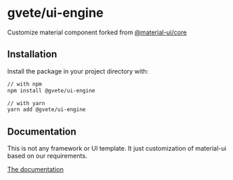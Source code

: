 # gvete/ui-engine

Customize material component forked from [@material-ui/core](https://github.com/mui-org/material-ui)

## Installation

Install the package in your project directory with:

```sh
// with npm
npm install @gvete/ui-engine

// with yarn
yarn add @gvete/ui-engine
```

## Documentation
This is not any framework or UI template. It just customization of material-ui based on our requirements.

[The documentation](https://material-ui.com/)
